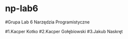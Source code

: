 # np-lab6
#Grupa Lab 6 Narzędzia Programistyczne

#1.Kacper Kotko
#2.Kacper Gołębiowski
#3.Jakub Naskręt
